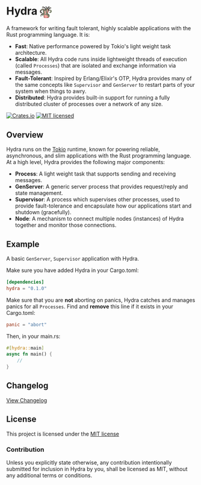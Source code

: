 # Hydra <img src=".github/hydra.png" width=32 height=32 style="vertical-align:middle">
 
A framework for writing fault tolerant, highly scalable applications with the Rust programming language. It is:

- **Fast**: Native performance powered by Tokio's light weight task architecture.
- **Scalable**: All Hydra code runs inside lightweight threads of execution (called `Processes`) that are isolated and exchange information via messages.
- **Fault-Tolerant**: Inspired by Erlang/Elixir's OTP, Hydra provides many of the same concepts like `Supervisor` and `GenServer` to restart parts of your system when things to awry.
- **Distributed**: Hydra provides built-in support for running a fully distributed cluster of processes over a network of any size.

[![Crates.io][crates-badge]][crates-url]
[![MIT licensed][mit-badge]][mit-url]

[crates-badge]: https://img.shields.io/crates/v/hydra.svg
[crates-url]: https://crates.io/crates/hydra
[mit-badge]: https://img.shields.io/badge/license-MIT-blue.svg
[mit-url]: https://github.com/dtzxporter/hydra/blob/main/LICENSE

## Overview
Hydra runs on the [Tokio](https://github.com/tokio-rs/tokio) runtime, known for powering reliable, asynchronous, and slim applications with the Rust programming language. At a high level, Hydra provides the following major components:

- **Process**: A light weight task that supports sending and receiving messages.
- **GenServer**: A generic server process that provides request/reply and state management.
- **Supervisor**: A process which supervises other processes, used to provide fault-tolerance and encapsulate how our applications start and shutdown (gracefully).
- **Node**: A mechanism to connect multiple nodes (instances) of Hydra together and monitor those connections.

## Example
A basic `GenServer`, `Supervisor` application with Hydra.

Make sure you have added Hydra in your Cargo.toml:
```toml
[dependencies]
hydra = "0.1.0"
```

Make sure that you are **not** aborting on panics, Hydra catches and manages panics for all `Processes`. Find and **remove** this line if it exists in your Cargo.toml:
```toml
panic = "abort"
```

Then, in your main.rs:
```rust
#[hydra::main]
async fn main() {
    //
}
```

## Changelog
[View Changelog](https://github.com/dtzxporter/hydra/blob/main)


## License
This project is licensed under the [MIT license](https://github.com/dtzxporter/hydra/blob/main/LICENSE)

### Contribution
Unless you explicitly state otherwise, any contribution intentionally submitted for inclusion in Hydra by you, shall be licensed as MIT, without any additional terms or conditions.